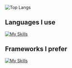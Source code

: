 ![Top Langs](https://github-readme-stats.vercel.app/api/top-langs/?username=mvrck21&theme=buefy&size_weight=0.5&count_weight=0.5&langs_count=10&show_icons=true&hide=html,css)

## Languages I use
[![My Skills](https://skillicons.dev/icons?i=js,ts,python,go,rust,c)](https://skillicons.dev)

## Frameworks I prefer
[![My Skills](https://skillicons.dev/icons?i=react,nextjs,gatsby,vue,nuxtjs,flask)](https://skillicons.dev)
